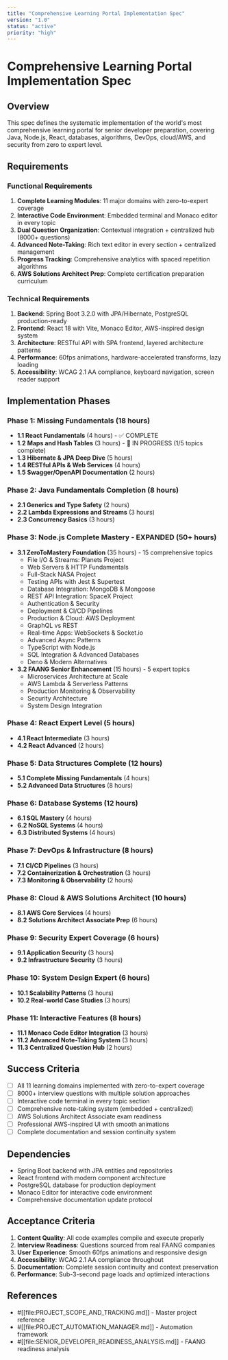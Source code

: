 ```yaml
---
title: "Comprehensive Learning Portal Implementation Spec"
version: "1.0"
status: "active"
priority: "high"
---
```


# Comprehensive Learning Portal Implementation Spec

## Overview
This spec defines the systematic implementation of the world's most comprehensive learning portal for senior developer preparation, covering Java, Node.js, React, databases, algorithms, DevOps, cloud/AWS, and security from zero to expert level.

## Requirements

### Functional Requirements
1. **Complete Learning Modules**: 11 major domains with zero-to-expert coverage
2. **Interactive Code Environment**: Embedded terminal and Monaco editor in every topic
3. **Dual Question Organization**: Contextual integration + centralized hub (8000+ questions)
4. **Advanced Note-Taking**: Rich text editor in every section + centralized management
5. **Progress Tracking**: Comprehensive analytics with spaced repetition algorithms
6. **AWS Solutions Architect Prep**: Complete certification preparation curriculum

### Technical Requirements
1. **Backend**: Spring Boot 3.2.0 with JPA/Hibernate, PostgreSQL production-ready
2. **Frontend**: React 18 with Vite, Monaco Editor, AWS-inspired design system
3. **Architecture**: RESTful API with SPA frontend, layered architecture patterns
4. **Performance**: 60fps animations, hardware-accelerated transforms, lazy loading
5. **Accessibility**: WCAG 2.1 AA compliance, keyboard navigation, screen reader support

## Implementation Phases

### Phase 1: Missing Fundamentals (18 hours)
- **1.1 React Fundamentals** (4 hours) - ✅ COMPLETE
- **1.2 Maps and Hash Tables** (3 hours) - 🔄 IN PROGRESS (1/5 topics complete)
- **1.3 Hibernate & JPA Deep Dive** (5 hours)
- **1.4 RESTful APIs & Web Services** (4 hours)
- **1.5 Swagger/OpenAPI Documentation** (2 hours)

### Phase 2: Java Fundamentals Completion (8 hours)
- **2.1 Generics and Type Safety** (2 hours)
- **2.2 Lambda Expressions and Streams** (3 hours)
- **2.3 Concurrency Basics** (3 hours)

### Phase 3: Node.js Complete Mastery - EXPANDED (50+ hours)
- **3.1 ZeroToMastery Foundation** (35 hours) - 15 comprehensive topics
  - File I/O & Streams: Planets Project
  - Web Servers & HTTP Fundamentals  
  - Full-Stack NASA Project
  - Testing APIs with Jest & Supertest
  - Database Integration: MongoDB & Mongoose
  - REST API Integration: SpaceX Project
  - Authentication & Security
  - Deployment & CI/CD Pipelines
  - Production & Cloud: AWS Deployment
  - GraphQL vs REST
  - Real-time Apps: WebSockets & Socket.io
  - Advanced Async Patterns
  - TypeScript with Node.js
  - SQL Integration & Advanced Databases
  - Deno & Modern Alternatives
- **3.2 FAANG Senior Enhancement** (15 hours) - 5 expert topics
  - Microservices Architecture at Scale
  - AWS Lambda & Serverless Patterns
  - Production Monitoring & Observability
  - Security Architecture
  - System Design Integration

### Phase 4: React Expert Level (5 hours)
- **4.1 React Intermediate** (3 hours)
- **4.2 React Advanced** (2 hours)

### Phase 5: Data Structures Complete (12 hours)
- **5.1 Complete Missing Fundamentals** (4 hours)
- **5.2 Advanced Data Structures** (8 hours)

### Phase 6: Database Systems (12 hours)
- **6.1 SQL Mastery** (4 hours)
- **6.2 NoSQL Systems** (4 hours)
- **6.3 Distributed Systems** (4 hours)

### Phase 7: DevOps & Infrastructure (8 hours)
- **7.1 CI/CD Pipelines** (3 hours)
- **7.2 Containerization & Orchestration** (3 hours)
- **7.3 Monitoring & Observability** (2 hours)

### Phase 8: Cloud & AWS Solutions Architect (10 hours)
- **8.1 AWS Core Services** (4 hours)
- **8.2 Solutions Architect Associate Prep** (6 hours)

### Phase 9: Security Expert Coverage (6 hours)
- **9.1 Application Security** (3 hours)
- **9.2 Infrastructure Security** (3 hours)

### Phase 10: System Design Expert (6 hours)
- **10.1 Scalability Patterns** (3 hours)
- **10.2 Real-world Case Studies** (3 hours)

### Phase 11: Interactive Features (8 hours)
- **11.1 Monaco Code Editor Integration** (3 hours)
- **11.2 Advanced Note-Taking System** (3 hours)
- **11.3 Centralized Question Hub** (2 hours)

## Success Criteria
- [ ] All 11 learning domains implemented with zero-to-expert coverage
- [ ] 8000+ interview questions with multiple solution approaches
- [ ] Interactive code terminal in every topic section
- [ ] Comprehensive note-taking system (embedded + centralized)
- [ ] AWS Solutions Architect Associate exam readiness
- [ ] Professional AWS-inspired UI with smooth animations
- [ ] Complete documentation and session continuity system

## Dependencies
- Spring Boot backend with JPA entities and repositories
- React frontend with modern component architecture
- PostgreSQL database for production deployment
- Monaco Editor for interactive code environment
- Comprehensive documentation update protocol

## Acceptance Criteria
1. **Content Quality**: All code examples compile and execute properly
2. **Interview Readiness**: Questions sourced from real FAANG companies
3. **User Experience**: Smooth 60fps animations and responsive design
4. **Accessibility**: WCAG 2.1 AA compliance throughout
5. **Documentation**: Complete session continuity and context preservation
6. **Performance**: Sub-3-second page loads and optimized interactions

## References
- #[[file:PROJECT_SCOPE_AND_TRACKING.md]] - Master project reference
- #[[file:PROJECT_AUTOMATION_MANAGER.md]] - Automation framework
- #[[file:SENIOR_DEVELOPER_READINESS_ANALYSIS.md]] - FAANG readiness analysis